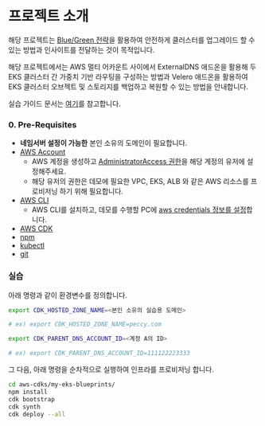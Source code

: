 # 프로젝트 소개
해당 프로젝트는 [Blue/Green 전략](./WHAT-IS-BLUE-GREEN-KR.md)을 활용하여 안전하게 클러스터를 업그레이드 할 수 있는 방법과 인사이트를 전달하는 것이 목적입니다.

해당 프로젝트에서는 AWS 멀티 어카운트 사이에서 ExternalDNS 애드온을 활용해 두 EKS 클러스터 간 가중치 기반 라우팅을 구성하는 방법과 Velero 애드온을 활용하여 EKS 클러스터 오브젝트 및 스토리지를 백업하고 복원할 수 있는 방법을 안내합니다.

실습 가이드 문서는 [여기](https://bangshinchul.gitbook.io/amazon-eks-workshop/)를 참고합니다.

### 0. Pre-Requisites
- **네임서버 설정이 가능한** 본인 소유의 도메인이 필요합니다.
- [AWS Account](https://aws.amazon.com/resources/create-account/)
  - AWS 계정을 생성하고 [AdministratorAccess 권한](https://docs.aws.amazon.com/IAM/latest/UserGuide/getting-set-up.html#create-an-admin)을 해당 계정의 유저에 설정해주세요. 
  - 해당 유저의 권한은 데모에 필요한 VPC, EKS, ALB 와 같은 AWS 리소스를 프로비저닝 하기 위해 필요합니다.
- [AWS CLI](https://docs.aws.amazon.com/cli/latest/userguide/getting-started-install.html)
  - AWS CLI를 설치하고, 데모를 수행할 PC에 [aws credentials 정보를 설정](https://docs.aws.amazon.com/cli/latest/userguide/cli-configure-files.html#cli-configure-files-format)합니다.
- [AWS CDK](https://docs.aws.amazon.com/cdk/v2/guide/getting_started.html#getting_started_install)
- [npm](https://nodejs.org/ko/download)
- [kubectl](https://kubernetes.io/docs/tasks/tools/#kubectl)
- [git](https://git-scm.com/book/en/v2/Getting-Started-Installing-Git)

### 실습

아래 명령과 같이 환경변수를 정의합니다.
```bash
export CDK_HOSTED_ZONE_NAME=<본인 소유의 실습용 도메인>

# ex) export CDK_HOSTED_ZONE_NAME=peccy.com
```

```bash
export CDK_PARENT_DNS_ACCOUNT_ID=<계정 A의 ID>

# ex) export CDK_PARENT_DNS_ACCOUNT_ID=111122223333
```


그 다음, 아래 명령을 순차적으로 실행하여 인프라를 프로비저닝 합니다.
```bash
cd aws-cdks/my-eks-blueprints/
npm install
cdk bootstrap
cdk synth
cdk deploy --all
```